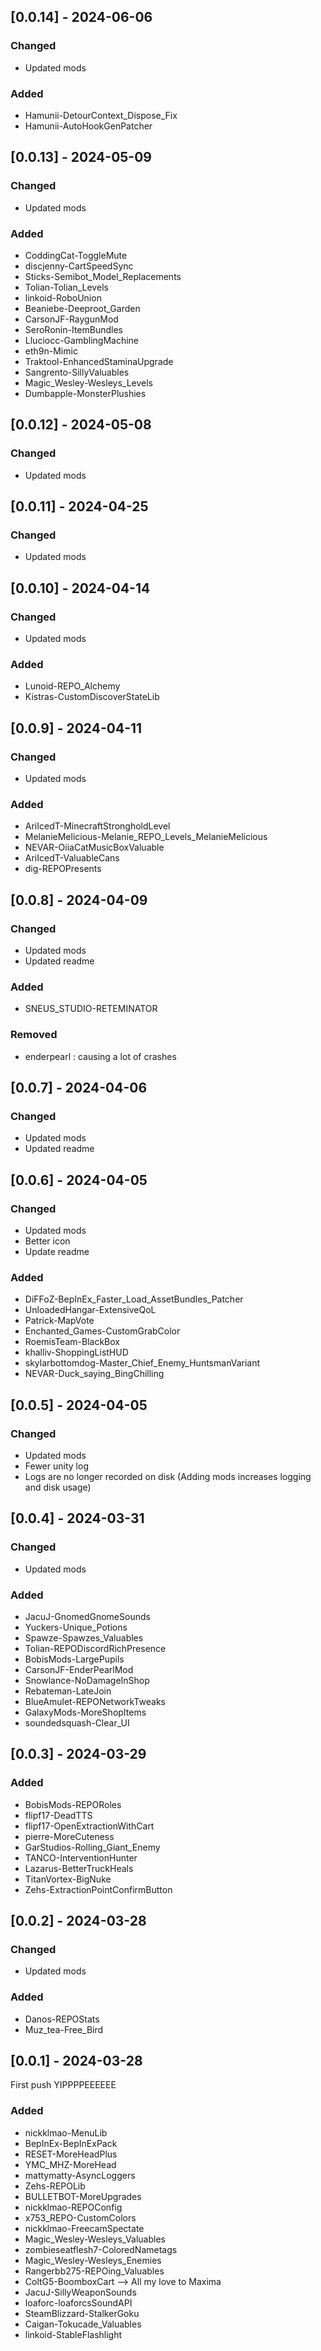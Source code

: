 ## [0.0.14] - 2024-06-06

### Changed

- Updated mods

### Added

- Hamunii-DetourContext_Dispose_Fix
- Hamunii-AutoHookGenPatcher

## [0.0.13] - 2024-05-09

### Changed

- Updated mods

### Added

- CoddingCat-ToggleMute
- discjenny-CartSpeedSync
- Sticks-Semibot_Model_Replacements
- Tolian-Tolian_Levels
- linkoid-RoboUnion
- Beaniebe-Deeproot_Garden
- CarsonJF-RaygunMod
- SeroRonin-ItemBundles
- Lluciocc-GamblingMachine
- eth9n-Mimic
- Traktool-EnhancedStaminaUpgrade
- Sangrento-SillyValuables
- Magic_Wesley-Wesleys_Levels
- Dumbapple-MonsterPlushies

## [0.0.12] - 2024-05-08

### Changed

- Updated mods

## [0.0.11] - 2024-04-25

### Changed

- Updated mods

## [0.0.10] - 2024-04-14

### Changed

- Updated mods

### Added

- Lunoid-REPO_Alchemy
- Kistras-CustomDiscoverStateLib


## [0.0.9] - 2024-04-11

### Changed

- Updated mods

### Added

- AriIcedT-MinecraftStrongholdLevel
- MelanieMelicious-Melanie_REPO_Levels_MelanieMelicious
- NEVAR-OiiaCatMusicBoxValuable
- AriIcedT-ValuableCans
- dig-REPOPresents

## [0.0.8] - 2024-04-09

### Changed

- Updated mods
- Updated readme

### Added

- SNEUS_STUDIO-RETEMINATOR

### Removed 

- enderpearl : causing a lot of crashes

## [0.0.7] - 2024-04-06

### Changed

- Updated mods
- Updated readme

## [0.0.6] - 2024-04-05

### Changed

- Updated mods
- Better icon
- Update readme

### Added

- DiFFoZ-BepInEx_Faster_Load_AssetBundles_Patcher
- UnloadedHangar-ExtensiveQoL
- Patrick-MapVote
- Enchanted_Games-CustomGrabColor
- RoemisTeam-BlackBox
- khalliv-ShoppingListHUD
- skylarbottomdog-Master_Chief_Enemy_HuntsmanVariant
- NEVAR-Duck_saying_BingChilling

## [0.0.5] - 2024-04-05

### Changed

- Updated mods
- Fewer unity log
- Logs are no longer recorded on disk (Adding mods increases logging and disk usage)

## [0.0.4] - 2024-03-31

### Changed

- Updated mods

### Added

- JacuJ-GnomedGnomeSounds
- Yuckers-Unique_Potions
- Spawze-Spawzes_Valuables
- Tolian-REPODiscordRichPresence
- BobisMods-LargePupils
- CarsonJF-EnderPearlMod
- Snowlance-NoDamageInShop
- Rebateman-LateJoin
- BlueAmulet-REPONetworkTweaks
- GalaxyMods-MoreShopItems
- soundedsquash-Clear_UI

## [0.0.3] - 2024-03-29

### Added

- BobisMods-REPORoles
- flipf17-DeadTTS
- flipf17-OpenExtractionWithCart
- pierre-MoreCuteness
- GarStudios-Rolling_Giant_Enemy
- TANCO-InterventionHunter
- Lazarus-BetterTruckHeals
- TitanVortex-BigNuke
- Zehs-ExtractionPointConfirmButton

## [0.0.2] - 2024-03-28

### Changed

- Updated mods

### Added

- Danos-REPOStats
- Muz_tea-Free_Bird

## [0.0.1] - 2024-03-28

First push YIPPPPEEEEEE

### Added

- nickklmao-MenuLib
- BepInEx-BepInExPack
- RESET-MoreHeadPlus
- YMC_MHZ-MoreHead
- mattymatty-AsyncLoggers
- Zehs-REPOLib
- BULLETBOT-MoreUpgrades
- nickklmao-REPOConfig
- x753_REPO-CustomColors
- nickklmao-FreecamSpectate
- Magic_Wesley-Wesleys_Valuables
- zombieseatflesh7-ColoredNametags
- Magic_Wesley-Wesleys_Enemies
- Rangerbb275-REPOing_Valuables
- ColtG5-BoomboxCart --> All my love to Maxima
- JacuJ-SillyWeaponSounds
- loaforc-loaforcsSoundAPI
- SteamBlizzard-StalkerGoku
- Caigan-Tokucade_Valuables
- linkoid-StableFlashlight

